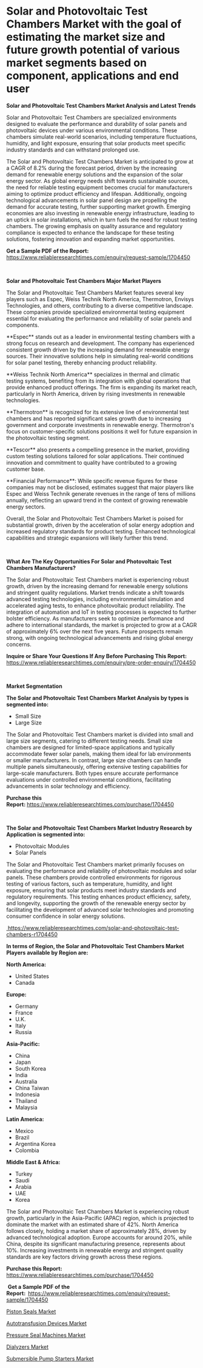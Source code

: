 <p><h1>Solar and Photovoltaic Test Chambers Market with the goal of estimating the market size and future growth potential of various market segments based on component, applications and end user</h1></p><p><strong>Solar and Photovoltaic Test Chambers Market Analysis and Latest Trends</strong></p>
<p><p>Solar and Photovoltaic Test Chambers are specialized environments designed to evaluate the performance and durability of solar panels and photovoltaic devices under various environmental conditions. These chambers simulate real-world scenarios, including temperature fluctuations, humidity, and light exposure, ensuring that solar products meet specific industry standards and can withstand prolonged use.</p><p>The Solar and Photovoltaic Test Chambers Market is anticipated to grow at a CAGR of 8.2% during the forecast period, driven by the increasing demand for renewable energy solutions and the expansion of the solar energy sector. As global energy needs shift towards sustainable sources, the need for reliable testing equipment becomes crucial for manufacturers aiming to optimize product efficiency and lifespan. Additionally, ongoing technological advancements in solar panel design are propelling the demand for accurate testing, further supporting market growth. Emerging economies are also investing in renewable energy infrastructure, leading to an uptick in solar installations, which in turn fuels the need for robust testing chambers. The growing emphasis on quality assurance and regulatory compliance is expected to enhance the landscape for these testing solutions, fostering innovation and expanding market opportunities.</p></p>
<p><strong>Get a Sample PDF of the Report:&nbsp;</strong> <a href="https://www.reliableresearchtimes.com/enquiry/request-sample/1704450?utm_campaign=1776&utm_medium=2&utm_source=Github&utm_content=ia&utm_term=21102024&utm_id=solar-and-photovoltaic-test-chambers">https://www.reliableresearchtimes.com/enquiry/request-sample/1704450</a></p>
<p>&nbsp;</p>
<p><strong>Solar and Photovoltaic Test Chambers Major Market Players</strong></p>
<p><p>The Solar and Photovoltaic Test Chambers Market features several key players such as Espec, Weiss Technik North America, Thermotron, Envisys Technologies, and others, contributing to a diverse competitive landscape. These companies provide specialized environmental testing equipment essential for evaluating the performance and reliability of solar panels and components.</p><p>**Espec** stands out as a leader in environmental testing chambers with a strong focus on research and development. The company has experienced consistent growth driven by the increasing demand for renewable energy sources. Their innovative solutions help in simulating real-world conditions for solar panel testing, thereby enhancing product reliability.</p><p>**Weiss Technik North America** specializes in thermal and climatic testing systems, benefiting from its integration with global operations that provide enhanced product offerings. The firm is expanding its market reach, particularly in North America, driven by rising investments in renewable technologies.</p><p>**Thermotron** is recognized for its extensive line of environmental test chambers and has reported significant sales growth due to increasing government and corporate investments in renewable energy. Thermotron's focus on customer-specific solutions positions it well for future expansion in the photovoltaic testing segment.</p><p>**Tescor** also presents a compelling presence in the market, providing custom testing solutions tailored for solar applications. Their continued innovation and commitment to quality have contributed to a growing customer base.</p><p>**Financial Performance**: While specific revenue figures for these companies may not be disclosed, estimates suggest that major players like Espec and Weiss Technik generate revenues in the range of tens of millions annually, reflecting an upward trend in the context of growing renewable energy sectors.</p><p>Overall, the Solar and Photovoltaic Test Chambers Market is poised for substantial growth, driven by the acceleration of solar energy adoption and increased regulatory standards for product testing. Enhanced technological capabilities and strategic expansions will likely further this trend.</p></p>
<p>&nbsp;</p>
<p><strong>What Are The Key Opportunities For Solar and Photovoltaic Test Chambers Manufacturers?</strong></p>
<p><p>The Solar and Photovoltaic Test Chambers market is experiencing robust growth, driven by the increasing demand for renewable energy solutions and stringent quality regulations. Market trends indicate a shift towards advanced testing technologies, including environmental simulation and accelerated aging tests, to enhance photovoltaic product reliability. The integration of automation and IoT in testing processes is expected to further bolster efficiency. As manufacturers seek to optimize performance and adhere to international standards, the market is projected to grow at a CAGR of approximately 6% over the next five years. Future prospects remain strong, with ongoing technological advancements and rising global energy concerns.</p></p>
<p><strong>Inquire or Share Your Questions If Any Before Purchasing This Report:</strong> <a href="https://www.reliableresearchtimes.com/enquiry/pre-order-enquiry/1704450?utm_campaign=1776&utm_medium=2&utm_source=Github&utm_content=ia&utm_term=21102024&utm_id=solar-and-photovoltaic-test-chambers">https://www.reliableresearchtimes.com/enquiry/pre-order-enquiry/1704450</a></p>
<p>&nbsp;</p>
<p><strong>Market Segmentation</strong></p>
<p><strong>The Solar and Photovoltaic Test Chambers Market Analysis by types is segmented into:</strong></p>
<p><ul><li>Small Size</li><li>Large Size</li></ul></p>
<p><p>The Solar and Photovoltaic Test Chambers market is divided into small and large size segments, catering to different testing needs. Small size chambers are designed for limited-space applications and typically accommodate fewer solar panels, making them ideal for lab environments or smaller manufacturers. In contrast, large size chambers can handle multiple panels simultaneously, offering extensive testing capabilities for large-scale manufacturers. Both types ensure accurate performance evaluations under controlled environmental conditions, facilitating advancements in solar technology and efficiency.</p></p>
<p><strong>Purchase this Report:&nbsp;</strong><a href="https://www.reliableresearchtimes.com/purchase/1704450?utm_campaign=1776&utm_medium=2&utm_source=Github&utm_content=ia&utm_term=21102024&utm_id=solar-and-photovoltaic-test-chambers">https://www.reliableresearchtimes.com/purchase/1704450</a></p>
<p>&nbsp;</p>
<p><strong>The Solar and Photovoltaic Test Chambers Market Industry Research by Application is segmented into:</strong></p>
<p><ul><li>Photovoltaic Modules</li><li>Solar Panels</li></ul></p>
<p><p>The Solar and Photovoltaic Test Chambers market primarily focuses on evaluating the performance and reliability of photovoltaic modules and solar panels. These chambers provide controlled environments for rigorous testing of various factors, such as temperature, humidity, and light exposure, ensuring that solar products meet industry standards and regulatory requirements. This testing enhances product efficiency, safety, and longevity, supporting the growth of the renewable energy sector by facilitating the development of advanced solar technologies and promoting consumer confidence in solar energy solutions.</p></p>
<p><a href="https://www.reliableresearchtimes.com/solar-and-photovoltaic-test-chambers-r1704450?utm_campaign=1776&utm_medium=2&utm_source=Github&utm_content=ia&utm_term=21102024&utm_id=solar-and-photovoltaic-test-chambers">&nbsp;https://www.reliableresearchtimes.com/solar-and-photovoltaic-test-chambers-r1704450</a></p>
<p><strong>In terms of Region, the Solar and Photovoltaic Test Chambers Market Players available by Region are:</strong></p>
<p>
    <p> <strong> North America: </strong>
        <ul>
            <li>United States</li>
            <li>Canada</li>
        </ul>
        </p> 
    <p> <strong> Europe: </strong>
        <ul>
            <li>Germany</li>
            <li>France</li>
            <li>U.K.</li>
            <li>Italy</li>
            <li>Russia</li>
        </ul>
        </p> 
    <p> <strong> Asia-Pacific: </strong>
        <ul>
            <li>China</li>
            <li>Japan</li>
            <li>South Korea</li>
            <li>India</li>
            <li>Australia</li>
            <li>China Taiwan</li>
            <li>Indonesia</li>
            <li>Thailand</li>
            <li>Malaysia</li>
        </ul>
        </p> 
    <p> <strong> Latin America: </strong>
        <ul>
            <li>Mexico</li>
            <li>Brazil</li>
            <li>Argentina Korea</li>
            <li>Colombia</li>
        </ul>
        </p> 
    <p> <strong> Middle East & Africa: </strong>
        <ul>
            <li>Turkey</li>
            <li>Saudi</li>
            <li>Arabia</li>
            <li>UAE</li>
            <li>Korea</li>
        </ul>
    </p>
    </p>
<p><p>The Solar and Photovoltaic Test Chambers Market is experiencing robust growth, particularly in the Asia-Pacific (APAC) region, which is projected to dominate the market with an estimated share of 42%. North America follows closely, holding a market share of approximately 28%, driven by advanced technological adoption. Europe accounts for around 20%, while China, despite its significant manufacturing presence, represents about 10%. Increasing investments in renewable energy and stringent quality standards are key factors driving growth across these regions.</p></p>
<p><strong>Purchase this Report: </strong><a href="https://www.reliableresearchtimes.com/purchase/1704450?utm_campaign=1776&utm_medium=2&utm_source=Github&utm_content=ia&utm_term=21102024&utm_id=solar-and-photovoltaic-test-chambers">https://www.reliableresearchtimes.com/purchase/1704450</a></p>
<p>&nbsp;<strong>Get a Sample PDF of the Report:&nbsp;&nbsp;</strong><a href="https://www.reliableresearchtimes.com/enquiry/request-sample/1704450?utm_campaign=1776&utm_medium=2&utm_source=Github&utm_content=ia&utm_term=21102024&utm_id=solar-and-photovoltaic-test-chambers">https://www.reliableresearchtimes.com/enquiry/request-sample/1704450</a></p>
<p><strong></strong></p>
<p><p><a href="https://www.linkedin.com/pulse/piston-seals-market-shifts-strategic-analysis-2024-2031-insightra-uw2jf?utm_campaign=1776&utm_medium=2&utm_source=Github&utm_content=ia&utm_term=21102024&utm_id=solar-and-photovoltaic-test-chambers">Piston Seals Market</a></p><p><a href="https://www.linkedin.com/pulse/global-autotransfusion-devices-market-exploring-share-trends-kkpce?utm_campaign=1776&utm_medium=2&utm_source=Github&utm_content=ia&utm_term=21102024&utm_id=solar-and-photovoltaic-test-chambers">Autotransfusion Devices Market</a></p><p><a href="https://www.linkedin.com/pulse/strategic-insights-global-pressure-seal-machines-market-trends-offsf?utm_campaign=1776&utm_medium=2&utm_source=Github&utm_content=ia&utm_term=21102024&utm_id=solar-and-photovoltaic-test-chambers">Pressure Seal Machines Market</a></p><p><a href="https://www.linkedin.com/pulse/dialyzers-market-ecosystem-competitive-landscape-strategic-outlook-qafac?utm_campaign=1776&utm_medium=2&utm_source=Github&utm_content=ia&utm_term=21102024&utm_id=solar-and-photovoltaic-test-chambers">Dialyzers Market</a></p><p><a href="https://www.linkedin.com/pulse/decoding-submersible-pump-starters-market-signals-growth-algorithms-zeptf?utm_campaign=1776&utm_medium=2&utm_source=Github&utm_content=ia&utm_term=21102024&utm_id=solar-and-photovoltaic-test-chambers">Submersible Pump Starters Market</a></p></p>